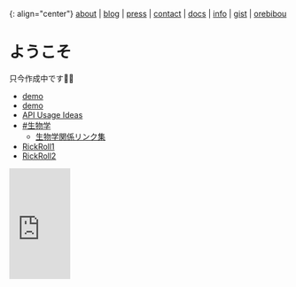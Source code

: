 {: align="center"}
[about](about) \| [blog](post/blog) \| [press](post/press) \| [contact](contact) \| [docs](docs) \| [info](info) \| [gist](post/gist) \| [orebibou](orebibou)

# ようこそ
只今作成中です👷‍♂️
- [demo](/demo)
- [demo](demo)
- [API Usage Ideas](post/gist/api-usage-ideas)
- [#生物学](biosci)
    - [生物学関係リンク集](biosci/links)
- [RickRoll1](https://streamable.com/e/soji4)
- [RickRoll2](https://streamable.com/o/dfd3m)

<iframe width="110" height="200" src="https://www.myinstants.com/instant/rickrolled/embed/" frameborder="0" scrolling="no"></iframe>
